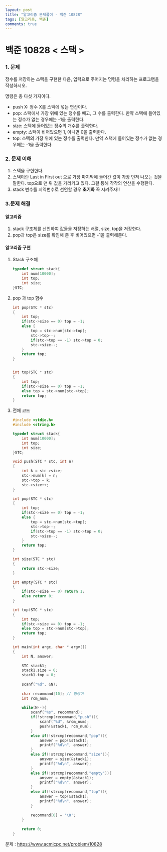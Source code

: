 ```yaml
---
layout: post
title: "알고리즘 문제풀이 - 백준 10828"
tags: [알고리즘, 백준]
comments: true
---
```


# **백준 10828 < 스택 >**

### 1. 문제

정수를 저장하는 스택을 구현한 다음, 입력으로 주어지는 명령을 처리하는 프로그램을 작성하시오.

명령은 총 다섯 가지이다.

- push X: 정수 X를 스택에 넣는 연산이다.
- pop: 스택에서 가장 위에 있는 정수를 빼고, 그 수를 출력한다. 만약 스택에 들어있는 정수가 없는 경우에는 -1을 출력한다.
- size: 스택에 들어있는 정수의 개수를 출력한다.
- empty: 스택이 비어있으면 1, 아니면 0을 출력한다.
- top: 스택의 가장 위에 있는 정수를 출력한다. 만약 스택에 들어있는 정수가 없는 경우에는 -1을 출력한다.

### 2. 문제 이해 

1. 스택을 구현한다.
2. 스택이란 Last in First out 으로 가장 마지막에 들어간 값이 가장 먼저 나오는 것을 말한다. top으로 맨 위 값을 가리키고 있다. 그걸 통해 각각의 연산을 수행한다. 
3. stack 변수를 지역변수로 선언할 경우 **초기화** 꼭 시켜주자!!

### 3.문제 해결

#### **알고리즘**

1. stack 구조체를 선언하여 값들을 저장하는 배열, size, top을 저장한다.
2. pop과 top은 size를 확인해 준 후 비어있으면 -1을 출력해준다. 

#### **알고리즘 구현**

1. Stack 구조체 

   ```c
   typedef struct stack{
       int num[10000];
       int top;
       int size;
   }STC;
   ```

2. pop 과 top 함수

   ```c
   int pop(STC * stc)
   {
       int top;
       if(stc->size == 0) top = -1;
       else {
           top = stc->num[stc->top];
           stc->top--;
           if(stc->top == -1) stc->top = 0;
           stc->size--;
       }
       return top;
   }
   
   
   int top(STC * stc)
   {
       int top;
       if(stc->size == 0) top = -1;
       else top = stc->num[stc->top];
       return top;
   }
   ```

3. 전체 코드

   ```c
   #include <stdio.h>
   #include <string.h>
   
   typedef struct stack{
       int num[10000];
       int top;
       int size;
   }STC;
   
   void push(STC * stc, int n)
   {
       int k = stc->size;
       stc->num[k] = n;
       stc->top = k;
       stc->size++;
   }
   
   int pop(STC * stc)
   {
       int top;
       if(stc->size == 0) top = -1;
       else {
           top = stc->num[stc->top];
           stc->top--;
           if(stc->top == -1) stc->top = 0;
           stc->size--;
       }
       return top;
   }
   
   int size(STC * stc)
   {
       return stc->size;
   }
   
   int empty(STC * stc)
   {
       if(stc->size == 0) return 1;
       else return 0;
   }
   
   int top(STC * stc)
   {
       int top;
       if(stc->size == 0) top = -1;
       else top = stc->num[stc->top];
       return top;
   }
   
   int main(int argc, char * argv[])
   {
       int N, answer;
       
       STC stack1;
       stack1.size = 0;
       stack1.top = 0;
       
       scanf("%d", &N);
       
       char recommand[10]; // 명령어
       int rcm_num;
       
       while(N--){
           scanf("%s", recommand);
           if(!strcmp(recommand,"push")){
               scanf("%d", &rcm_num);
               push(&stack1, rcm_num);
           }
           else if(!strcmp(recommand,"pop")){
               answer = pop(&stack1);
               printf("%d\n", answer);
           }
           else if(!strcmp(recommand,"size")){
               answer = size(&stack1);
               printf("%d\n", answer);
           }
           else if(!strcmp(recommand,"empty")){
               answer = empty(&stack1);
               printf("%d\n", answer);
           }
           else if(!strcmp(recommand,"top")){
               answer = top(&stack1);
               printf("%d\n", answer);
           }
           
           recommand[0] = '\0';
       }
       
       return 0;
   }
   
   ```

문제 : <https://www.acmicpc.net/problem/10828>



